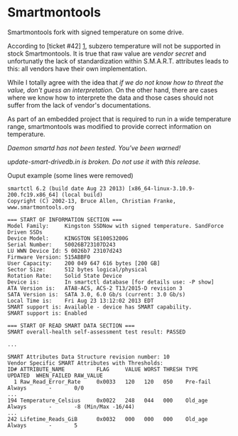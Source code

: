 Smartmontools
=============

Smartmontools fork with signed temperature on some drive.

According to [ticket #42] [1], subzero temperature will not be supported in stock Smartmontools.
It is true that raw value are *vendor secret* and unfortunatly the lack of standardization within
S.M.A.R.T. attributes leads to this: all vendors have their own implementation.

While I totally agree with the idea that *if we do not know how to threat the value, don't guess
an interpretation.* On the other hand, there are cases where we know how to interprete the data
and those cases should not suffer from the lack of vendor's documentations.

As part of an embedded project that is required to run in a wide temperature range, smartmontools 
was modified to provide correct information on temperature.

*Daemon smartd has not been tested. You've been warned!*

*update-smart-drivedb.in is broken. Do not use it with this release.*

Ouput example (some lines were removed)

```
smartctl 6.2 (build date Aug 23 2013) [x86_64-linux-3.10.9-200.fc19.x86_64] (local build)
Copyright (C) 2002-13, Bruce Allen, Christian Franke, www.smartmontools.org

=== START OF INFORMATION SECTION ===
Model Family:     Kingston SSDNow with signed temperature. SandForce Driven SSDs
Device Model:     KINGSTON SE100S3200G
Serial Number:    50026B723107D243
LU WWN Device Id: 5 0026b7 23107d243
Firmware Version: 515ABBF0
User Capacity:    200 049 647 616 bytes [200 GB]
Sector Size:      512 bytes logical/physical
Rotation Rate:    Solid State Device
Device is:        In smartctl database [for details use: -P show]
ATA Version is:   ATA8-ACS, ACS-2 T13/2015-D revision 3
SATA Version is:  SATA 3.0, 6.0 Gb/s (current: 3.0 Gb/s)
Local Time is:    Fri Aug 23 13:12:02 2013 EDT
SMART support is: Available - device has SMART capability.
SMART support is: Enabled

=== START OF READ SMART DATA SECTION ===
SMART overall-health self-assessment test result: PASSED

...

SMART Attributes Data Structure revision number: 10
Vendor Specific SMART Attributes with Thresholds:
ID# ATTRIBUTE_NAME          FLAG     VALUE WORST THRESH TYPE      UPDATED  WHEN_FAILED RAW_VALUE
  1 Raw_Read_Error_Rate     0x0033   120   120   050    Pre-fail  Always       -       0/0
...
194 Temperature_Celsius     0x0022   248   044   000    Old_age   Always       -       -8 (Min/Max -16/44)
...
242 Lifetime_Reads_GiB      0x0032   000   000   000    Old_age   Always       -       5
```

  [1]: http://sourceforge.net/apps/trac/smartmontools/ticket/42 "Subzero temperature"
